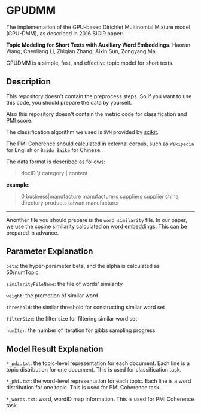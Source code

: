 # GPUDMM

The implementation of the GPU-based Dirichlet Multinomial Mixture model (GPU-DMM), as described in 2016 SIGIR paper:

**Topic Modeling for Short Texts with Auxiliary Word Embeddings.**
Haoran Wang, Chenliang Li, Zhiqian Zhang, Aixin Sun, Zongyang Ma.

GPUDMM is a simple, fast, and effective topic model for short texts.

## Description

This repository doesn't contain the preprocess steps. So if you want to use this code, you should prepare the data by yourself. 

Also this repository doesn't contain the metric code for classification and PMI score. 

The classification algorithm we used is `SVM` provided by [scikit](http://scikit-learn.org/stable/).

The PMI Coherence should calculated in external corpus, such as `Wikipedia` for English or `Baidu Baike` for Chinese.

The data format is described as follows:
> docID \t category | content

**example**:

> 0	business|manufacture manufacturers suppliers supplier china directory products taiwan manufacturer

***
Anonther file you should prepare is the `word similarity` file. In our paper, we use the [cosine similarity](https://en.wikipedia.org/wiki/Cosine_similarity) calculated on [word embeddings](https://code.google.com/archive/p/word2vec/). This can be prepared in advance.

## Parameter Explanation

`beta`: the hyper-parameter beta, and the alpha is calculated as 50/numTopic.

`similarityFileName`: the file of words' similarity

`weight`: the promotion of similar word

`threshold`: the similar threshold for constructing similar word set

`filterSize`: the filter size for filtering similar word set

`numIter`: the number of iteration for gibbs sampling progress

## Model Result Explanation
`*_pdz.txt`: the topic-level representation for each document. Each line is a topic distribution for one document. This is used for classification task.

`*_phi.txt`: the word-level representation for each topic. Each line is a word distribution for one topic. This is used for PMI Coherence task.

`*_words.txt`: word, wordID map information. This is used for PMI Coherence task.



